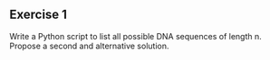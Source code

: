 Exercise 1
----------
Write a Python script to list all possible DNA sequences of length n.  
Propose a second and alternative solution.
